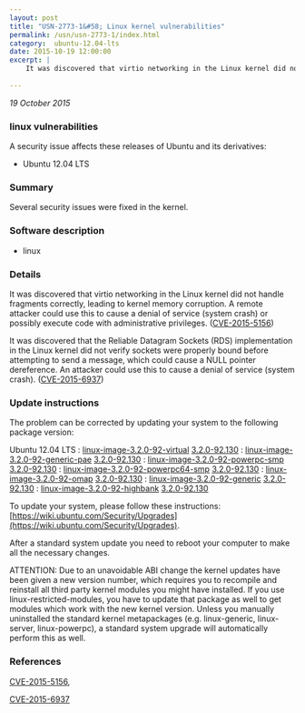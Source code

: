 ```yaml
---
layout: post
title: "USN-2773-1&#58; Linux kernel vulnerabilities"
permalink: /usn/usn-2773-1/index.html
category:  ubuntu-12.04-lts
date: 2015-10-19 12:00:00
excerpt: |
    It was discovered that virtio networking in the Linux kernel did not handle fragments correctly, leading to kernel memory corruption. A remote attacker could use this to cause a denial of service (system crash) or possibly execute code with administrative privileges. ([CVE-2015-5156](http://people.ubuntu.com/~ubuntu-security/cve/CVE-2015-5156))
    
--- 
```

 
 

*19 October 2015*

### linux vulnerabilities

A security issue affects these releases of Ubuntu and its derivatives:

* Ubuntu 12.04 LTS

### Summary

Several security issues were fixed in the kernel. 

### Software description

* linux 

### Details

It was discovered that virtio networking in the Linux kernel did not handle fragments correctly, leading to kernel memory corruption. A remote attacker could use this to cause a denial of service (system crash) or possibly execute code with administrative privileges. ([CVE-2015-5156](http://people.ubuntu.com/~ubuntu-security/cve/CVE-2015-5156))

It was discovered that the Reliable Datagram Sockets (RDS) implementation in the Linux kernel did not verify sockets were properly bound before attempting to send a message, which could cause a NULL pointer dereference. An attacker could use this to cause a denial of service (system crash). ([CVE-2015-6937](http://people.ubuntu.com/~ubuntu-security/cve/CVE-2015-6937)) 

### Update instructions

The problem can be corrected by updating your system to the following package version:

Ubuntu 12.04 LTS
 : [linux-image-3.2.0-92-virtual](https://launchpad.net/ubuntu/+source/linux) <span> [3.2.0-92.130](https://launchpad.net/ubuntu/+source/linux/3.2.0-92.130) </span> 
 : [linux-image-3.2.0-92-generic-pae](https://launchpad.net/ubuntu/+source/linux) <span> [3.2.0-92.130](https://launchpad.net/ubuntu/+source/linux/3.2.0-92.130) </span> 
 : [linux-image-3.2.0-92-powerpc-smp](https://launchpad.net/ubuntu/+source/linux) <span> [3.2.0-92.130](https://launchpad.net/ubuntu/+source/linux/3.2.0-92.130) </span> 
 : [linux-image-3.2.0-92-powerpc64-smp](https://launchpad.net/ubuntu/+source/linux) <span> [3.2.0-92.130](https://launchpad.net/ubuntu/+source/linux/3.2.0-92.130) </span> 
 : [linux-image-3.2.0-92-omap](https://launchpad.net/ubuntu/+source/linux) <span> [3.2.0-92.130](https://launchpad.net/ubuntu/+source/linux/3.2.0-92.130) </span> 
 : [linux-image-3.2.0-92-generic](https://launchpad.net/ubuntu/+source/linux) <span> [3.2.0-92.130](https://launchpad.net/ubuntu/+source/linux/3.2.0-92.130) </span> 
 : [linux-image-3.2.0-92-highbank](https://launchpad.net/ubuntu/+source/linux) <span> [3.2.0-92.130](https://launchpad.net/ubuntu/+source/linux/3.2.0-92.130) </span> 

To update your system, please follow these instructions: [https://wiki.ubuntu.com/Security/Upgrades](https://wiki.ubuntu.com/Security/Upgrades).

After a standard system update you need to reboot your computer to make all the necessary changes.

ATTENTION: Due to an unavoidable ABI change the kernel updates have been given a new version number, which requires you to recompile and reinstall all third party kernel modules you might have installed. If you use linux-restricted-modules, you have to update that package as well to get modules which work with the new kernel version. Unless you manually uninstalled the standard kernel metapackages (e.g. linux-generic, linux-server, linux-powerpc), a standard system upgrade will automatically perform this as well. 

### References

 
 [CVE-2015-5156](http://people.ubuntu.com/~ubuntu-security/cve/CVE-2015-5156), 

 [CVE-2015-6937](http://people.ubuntu.com/~ubuntu-security/cve/CVE-2015-6937)
 

